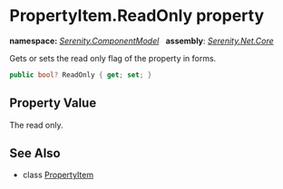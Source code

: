 # PropertyItem.ReadOnly property
**namespace:** *[Serenity.ComponentModel](../../README.md#serenity.componentmodel-namespace)*   **assembly**: *[Serenity.Net.Core](../../README.md)*

Gets or sets the read only flag of the property in forms.

```csharp
public bool? ReadOnly { get; set; }
```

## Property Value

The read only.

## See Also

* class [PropertyItem](../PropertyItem.md)
